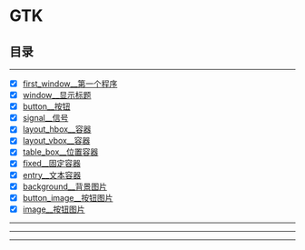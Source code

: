 # GTK





## 目录


--------------

-   [x] [first_window__第一个程序](first_window)
-   [x] [window__显示标题](window)
-   [x] [button__按钮](button)
-   [x] [signal__信号](signal)
-   [x] [layout_hbox__容器](layout_hbox)
-   [x] [layout_vbox__容器](layout_vbox)
-   [x] [table_box__位置容器](table_box)
-   [x] [fixed__固定容器](fixed)
-   [x] [entry__文本容器](entry)
-   [x] [background__背景图片](background)
-   [x] [button_image__按钮图片](button_image)
-   [x] [image__按钮图片](image)
------------------



-------------------




------------------------
